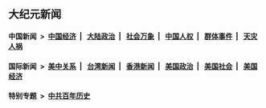 ## 大纪元新闻

#### 中国新闻 &nbsp;>&nbsp; [中国经济](indexes/ncid283/README.md?06220845) &nbsp;| &nbsp; [大陆政治](indexes/ncid277/README.md?06220845) &nbsp;| &nbsp; [社会万象](indexes/ncid282/README.md?06220845) &nbsp;| &nbsp; [中国人权](indexes/ncid278/README.md?06220845) &nbsp;| &nbsp; [群体事件](indexes/ncid279/README.md?06220845) &nbsp;| &nbsp; [天灾人祸](indexes/ncid280/README.md?06220845)

#### 国际新闻 &nbsp;>&nbsp; [美中关系](indexes/nf1412576/README.md?06220845) &nbsp;| &nbsp; [台湾新闻](indexes/ncid1349361/README.md?06220845) &nbsp;| &nbsp; [香港新闻](indexes/ncid1349362/README.md?06220845) &nbsp;| &nbsp; [美国政治](indexes/ncid1078159/README.md?06220845) &nbsp;| &nbsp; [美国社会](indexes/ncid1078160/README.md?06220845) &nbsp;| &nbsp; [美国经济](indexes/ncid1078158/README.md?06220845)

#### 特别专题 &nbsp;>&nbsp; [中共百年历史](https://github.com/easy2view/epoch-special/blob/master/README.md?06220845)  
